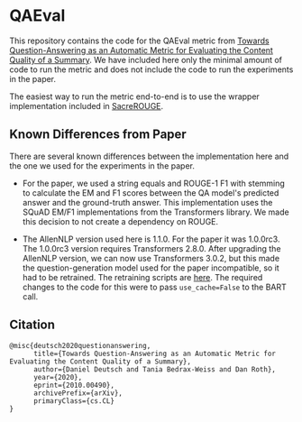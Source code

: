 # QAEval
This repository contains the code for the QAEval metric from [Towards Question-Answering as an Automatic Metric for Evaluating the Content Quality of a Summary](http://arxiv.org/abs/2010.00490).
We have included here only the minimal amount of code to run the metric and does not include the code to run the experiments in the paper.

The easiest way to run the metric end-to-end is to use the wrapper implementation included in [SacreROUGE](https://github.com/danieldeutsch/sacrerouge/blob/master/doc/metrics/qaeval.md).

## Known Differences from Paper
There are several known differences between the implementation here and the one we used for the experiments in the paper.

- For the paper, we used a string equals and ROUGE-1 F1 with stemming to calculate the EM and F1 scores between the QA model's predicted answer and the ground-truth answer.
This implementation uses the SQuAD EM/F1 implementations from the Transformers library.
We made this decision to not create a dependency on ROUGE.

- The AllenNLP version used here is 1.1.0.
For the paper it was 1.0.0rc3.
The 1.0.0rc3 version requires Transformers 2.8.0.
After upgrading the AllenNLP version, we can now use Transformers 3.0.2, but this made the question-generation model used for the paper incompatible, so it had to be retrained.
The retraining scripts are [here](experiments/generation/Readme.md).
The required changes to the code for this were to pass `use_cache=False` to the BART call.

## Citation
```
@misc{deutsch2020questionanswering,
      title={Towards Question-Answering as an Automatic Metric for Evaluating the Content Quality of a Summary}, 
      author={Daniel Deutsch and Tania Bedrax-Weiss and Dan Roth},
      year={2020},
      eprint={2010.00490},
      archivePrefix={arXiv},
      primaryClass={cs.CL}
}
```
